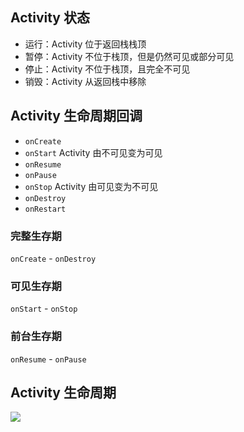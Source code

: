 ## Activity 状态
- 运行：Activity 位于返回栈栈顶
- 暂停：Activity 不位于栈顶，但是仍然可见或部分可见
- 停止：Activity 不位于栈顶，且完全不可见
- 销毁：Activity 从返回栈中移除

## Activity 生命周期回调
- `onCreate`
- `onStart` Activity 由不可见变为可见
- `onResume`
- `onPause`
- `onStop` Activity 由可见变为不可见
- `onDestroy`
- `onRestart`

### 完整生存期
`onCreate` - `onDestroy`

### 可见生存期
`onStart` - `onStop`

### 前台生存期
`onResume` - `onPause`

## Activity 生命周期

![](http://ooun8fyfu.bkt.clouddn.com/17-12-19/33901122.jpg)
